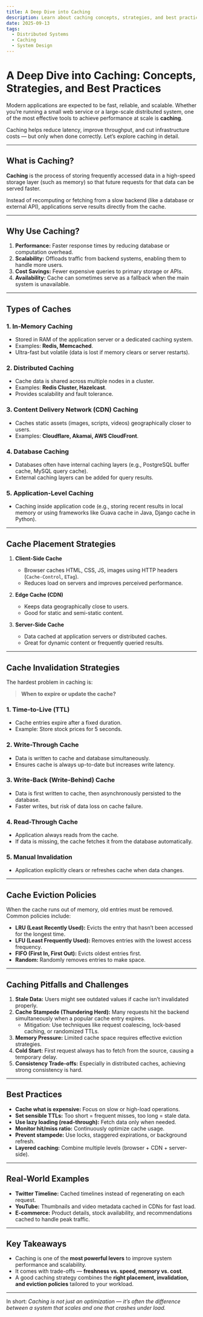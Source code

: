 ```yaml
---
title: A Deep Dive into Caching
description: Learn about caching concepts, strategies, and best practices for building fast and scalable systems.
date: 2025-09-13
tags:
  - Distributed Systems
  - Caching
  - System Design
---
```


# A Deep Dive into Caching: Concepts, Strategies, and Best Practices

Modern applications are expected to be fast, reliable, and scalable. Whether you’re running a small web service or a large-scale distributed system, one of the most effective tools to achieve performance at scale is **caching**.  

Caching helps reduce latency, improve throughput, and cut infrastructure costs — but only when done correctly. Let’s explore caching in detail.

---

## What is Caching?

**Caching** is the process of storing frequently accessed data in a high-speed storage layer (such as memory) so that future requests for that data can be served faster.  

Instead of recomputing or fetching from a slow backend (like a database or external API), applications serve results directly from the cache.

---

## Why Use Caching?

1. **Performance:** Faster response times by reducing database or computation overhead.  
2. **Scalability:** Offloads traffic from backend systems, enabling them to handle more users.  
3. **Cost Savings:** Fewer expensive queries to primary storage or APIs.  
4. **Availability:** Cache can sometimes serve as a fallback when the main system is unavailable.

---

## Types of Caches

### 1. In-Memory Caching
- Stored in RAM of the application server or a dedicated caching system.  
- Examples: **Redis, Memcached**.  
- Ultra-fast but volatile (data is lost if memory clears or server restarts).

### 2. Distributed Caching
- Cache data is shared across multiple nodes in a cluster.  
- Examples: **Redis Cluster, Hazelcast**.  
- Provides scalability and fault tolerance.

### 3. Content Delivery Network (CDN) Caching
- Caches static assets (images, scripts, videos) geographically closer to users.  
- Examples: **Cloudflare, Akamai, AWS CloudFront**.

### 4. Database Caching
- Databases often have internal caching layers (e.g., PostgreSQL buffer cache, MySQL query cache).  
- External caching layers can be added for query results.

### 5. Application-Level Caching
- Caching inside application code (e.g., storing recent results in local memory or using frameworks like Guava cache in Java, Django cache in Python).

---

## Cache Placement Strategies

1. **Client-Side Cache**  
   - Browser caches HTML, CSS, JS, images using HTTP headers (`Cache-Control`, `ETag`).  
   - Reduces load on servers and improves perceived performance.

2. **Edge Cache (CDN)**  
   - Keeps data geographically close to users.  
   - Good for static and semi-static content.  

3. **Server-Side Cache**  
   - Data cached at application servers or distributed caches.  
   - Great for dynamic content or frequently queried results.  

---

## Cache Invalidation Strategies

The hardest problem in caching is:  
> **When to expire or update the cache?**

### 1. Time-to-Live (TTL)
- Cache entries expire after a fixed duration.  
- Example: Store stock prices for 5 seconds.  

### 2. Write-Through Cache
- Data is written to cache and database simultaneously.  
- Ensures cache is always up-to-date but increases write latency.  

### 3. Write-Back (Write-Behind) Cache
- Data is first written to cache, then asynchronously persisted to the database.  
- Faster writes, but risk of data loss on cache failure.  

### 4. Read-Through Cache
- Application always reads from the cache.  
- If data is missing, the cache fetches it from the database automatically.  

### 5. Manual Invalidation
- Application explicitly clears or refreshes cache when data changes.  

---

## Cache Eviction Policies

When the cache runs out of memory, old entries must be removed. Common policies include:  

- **LRU (Least Recently Used):** Evicts the entry that hasn’t been accessed for the longest time.  
- **LFU (Least Frequently Used):** Removes entries with the lowest access frequency.  
- **FIFO (First In, First Out):** Evicts oldest entries first.  
- **Random:** Randomly removes entries to make space.  

---

## Caching Pitfalls and Challenges

1. **Stale Data:** Users might see outdated values if cache isn’t invalidated properly.  
2. **Cache Stampede (Thundering Herd):** Many requests hit the backend simultaneously when a popular cache entry expires.  
   - Mitigation: Use techniques like request coalescing, lock-based caching, or randomized TTLs.  
3. **Memory Pressure:** Limited cache space requires effective eviction strategies.  
4. **Cold Start:** First request always has to fetch from the source, causing a temporary delay.  
5. **Consistency Trade-offs:** Especially in distributed caches, achieving strong consistency is hard.  

---

## Best Practices

- **Cache what is expensive:** Focus on slow or high-load operations.  
- **Set sensible TTLs:** Too short = frequent misses, too long = stale data.  
- **Use lazy loading (read-through):** Fetch data only when needed.  
- **Monitor hit/miss ratio:** Continuously optimize cache usage.  
- **Prevent stampede:** Use locks, staggered expirations, or background refresh.  
- **Layered caching:** Combine multiple levels (browser + CDN + server-side).  

---

## Real-World Examples

- **Twitter Timeline:** Cached timelines instead of regenerating on each request.  
- **YouTube:** Thumbnails and video metadata cached in CDNs for fast load.  
- **E-commerce:** Product details, stock availability, and recommendations cached to handle peak traffic.  

---

## Key Takeaways

- Caching is one of the **most powerful levers** to improve system performance and scalability.  
- It comes with trade-offs — **freshness vs. speed, memory vs. cost**.  
- A good caching strategy combines the **right placement, invalidation, and eviction policies** tailored to your workload.  

---

In short: *Caching is not just an optimization — it’s often the difference between a system that scales and one that crashes under load.*
